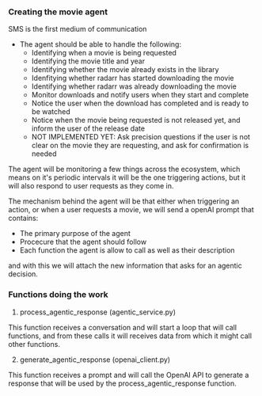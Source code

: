 ### Creating the movie agent

SMS is the first medium of communication

- The agent should be able to handle the following:
    - Identifying when a movie is being requested
    - Identifying the movie title and year
    - Identifying whether the movie already exists in the library
    - Idenfitying whether radarr has started downloading the movie
    - Identifying whether radarr was already downloading the movie
    - Monitor downloads and notify users when they start and complete
    - Notice the user when the download has completed and is ready to be watched
    - Notice when the movie being requested is not released yet, and inform the user of the release date
    - NOT IMPLEMENTED YET: Ask precision questions if the user is not clear on the movie they are requesting, and ask for confirmation is needed
    
The agent will be monitoring a few things across the ecosystem, which means on it's periodic intervals it will be the one triggering actions, 
but it will also respond to user requests as they come in. 

The mechanism behind the agent will be that either when triggering an action, or when a user requests a movie, we will send
a openAI prompt that contains:
- The primary purpose of the agent
- Procecure that the agent should follow
- Each function the agent is allow to call as well as their description

and with this we will attach the new information that asks for an agentic decision.


### Functions doing the work

1. process_agentic_response (agentic_service.py)

This function receives a conversation and will start a loop that will call functions, and from these calls it will receives data from which it 
might call other functions. 

2. generate_agentic_response (openai_client.py)

This function receives a prompt and will call the OpenAI API to generate a response that will be used by the process_agentic_response function.




